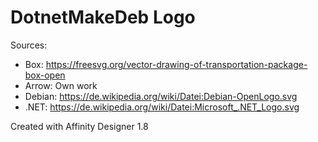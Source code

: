 DotnetMakeDeb Logo
==================

Sources:

* Box: https://freesvg.org/vector-drawing-of-transportation-package-box-open
* Arrow: Own work
* Debian: https://de.wikipedia.org/wiki/Datei:Debian-OpenLogo.svg
* .NET: https://de.wikipedia.org/wiki/Datei:Microsoft_.NET_Logo.svg

Created with Affinity Designer 1.8
